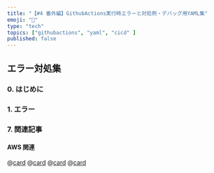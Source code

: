 ```yaml
---
title: "【#4 番外編】GithubActions実行時エラーと対処例・デバッグ用YAML集"
emoji: "🔧"
type: "tech"
topics: ["githubactions", "yaml", "cicd" ]
published: false
---
```


## エラー対処集

### 0. はじめに

### 1. エラー


### 7. 関連記事

#### AWS 関連

@[card](https://zenn.dev/nickelth/articles/reportapp044cicd)
@[card](https://zenn.dev/nickelth/articles/reportapp043ecs)
@[card](https://zenn.dev/nickelth/articles/reportapp042aws)
@[card](https://zenn.dev/nickelth/articles/reportapp041iam)